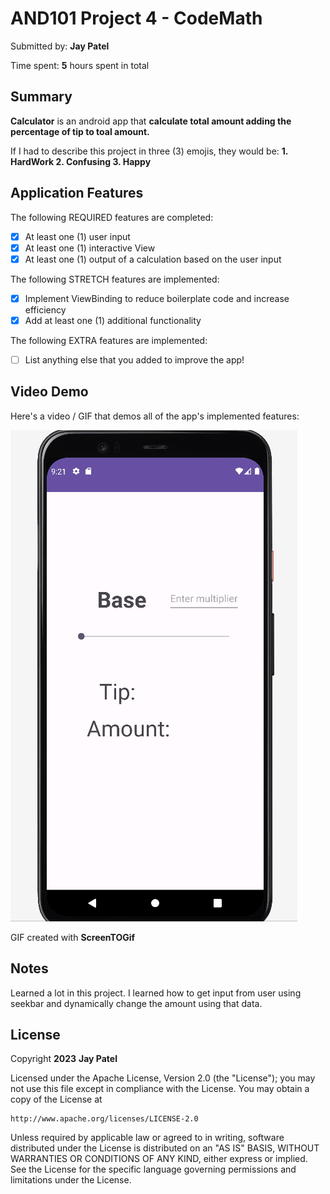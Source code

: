 <!-- (This is a comment) INSTRUCTIONS: Go through this page and fill out any **bolded** entries with their correct values.-->

# AND101 Project 4 - CodeMath

Submitted by: **Jay Patel**

Time spent: **5** hours spent in total

## Summary

**Calculator** is an android app that **calculate total amount adding the percentage of tip to toal amount.**

If I had to describe this project in three (3) emojis, they would be: **1. HardWork 2. Confusing 3. Happy**

## Application Features

<!-- (This is a comment) Please be sure to change the [ ] to [x] for any features you completed.  If a feature is not checked [x], you might miss the points for that item! -->

The following REQUIRED features are completed:

- [x] At least one (1) user input
- [x] At least one (1) interactive View
- [x] At least one (1) output of a calculation based on the user input

The following STRETCH features are implemented:

- [x] Implement ViewBinding to reduce boilerplate code and increase efficiency
- [x] Add at least one (1) additional functionality

The following EXTRA features are implemented:

- [ ] List anything else that you added to improve the app!

## Video Demo

Here's a video / GIF that demos all of the app's implemented features:

<img src='https://github.com/jaypatel0112/and101-project4-Calculator/blob/main/Project4_Calc.gif' title='Video Demo' width='' alt='Video Demo' />

GIF created with **ScreenTOGif**

<!-- Recommended tools:
- [Kap](https://getkap.co/) for macOS
- [ScreenToGif](https://www.screentogif.com/) for Windows
- [peek](https://github.com/phw/peek) for Linux. -->

## Notes

Learned a lot in this project. I learned how to get input from user using seekbar and dynamically change the amount using that data.

## License

Copyright **2023** **Jay Patel**

Licensed under the Apache License, Version 2.0 (the "License");
you may not use this file except in compliance with the License.
You may obtain a copy of the License at

    http://www.apache.org/licenses/LICENSE-2.0

Unless required by applicable law or agreed to in writing, software
distributed under the License is distributed on an "AS IS" BASIS,
WITHOUT WARRANTIES OR CONDITIONS OF ANY KIND, either express or implied.
See the License for the specific language governing permissions and
limitations under the License.

